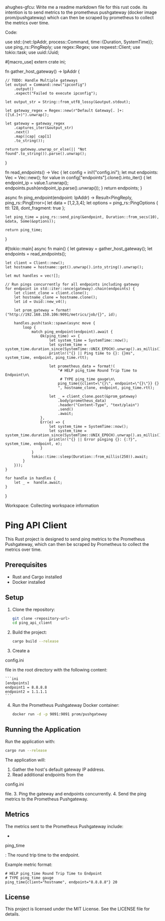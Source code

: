 ahughes-gfcu: Write me a readme markdown file for this rust code. its intention is to send metrics to the prometheus pushgateway (docker image prom/pushgateway) which can then be scraped by prometheus to collect the metrics over time.

Code:

use std::{net::IpAddr, process::Command, time::{Duration, SystemTime}};
use ping_rs::PingReply;
use regex::Regex;
use reqwest::Client;
use tokio::task;
use uuid::Uuid;


#[macro_use]
extern crate ini;

fn gather_host_gateway() -> IpAddr {

    // TODO: Handle Multiple gateways
    let output = Command::new("ipconfig")
        .output()
        .expect("Failed to execute ipconfig");
    
    let output_str = String::from_utf8_lossy(&output.stdout);
    
    let gateway_regex = Regex::new(r"Default Gateway[. ]+: ([\d.]+)").unwrap();
    
    let gateway = gateway_regex
        .captures_iter(&output_str)
        .next()
        .map(|cap| cap[1]
        .to_string());

    return gateway.unwrap_or_else(|| "Not found".to_string()).parse().unwrap();
}

fn read_endpoints() -> Vec<IpAddr> {
    let config = ini!("config.ini");
    let mut endpoints: Vec<IpAddr> = Vec::new();
    for value in config["endpoints"].clone().into_iter() {
        let endpoint_ip = value.1.unwrap();
        endpoints.push(endpoint_ip.parse().unwrap());
    }
    return endpoints;
}

async fn ping_endpoint(endpoint: IpAddr) -> Result<PingReply, ping_rs::PingError>{
    let data = [1,2,3,4];
    let options = ping_rs::PingOptions {
        ttl: 128,
        dont_fragment: true
    };

    let ping_time = ping_rs::send_ping(&endpoint, Duration::from_secs(10), &data, Some(&options));

    return ping_time;
}

#[tokio::main]
async fn main() {
    let gateway = gather_host_gateway();
    let endpoints = read_endpoints();

    let client = Client::new();
    let hostname = hostname::get().unwrap().into_string().unwrap();
    
    let mut handles = vec![];

    // Run pings concurrently for all endpoints including gateway
    for endpoint in std::iter::once(gateway).chain(endpoints) {
        let client_clone = client.clone();
        let hostname_clone = hostname.clone();
        let id = Uuid::new_v4();

        let prom_gateway = format!("http://192.168.150.106:9091/metrics/job/{}", id);

        handles.push(task::spawn(async move {
            loop {
                match ping_endpoint(endpoint).await {
                    Ok(ping_time) => {
                        let system_time = SystemTime::now();
                        let system_time = system_time.duration_since(SystemTime::UNIX_EPOCH).unwrap().as_millis();
                        println!("{} || Ping time to {}: {}ms", system_time, endpoint, ping_time.rtt);

                        let prometheus_data = format!(
                            "# HELP ping_time Round Trip Time to Endpoint\n\
                             # TYPE ping_time gauge\n\
                            ping_time{{client=\"{}\", endpoint=\"{}\"}} {}
                            ", hostname_clone, endpoint, ping_time.rtt);

                        let _ = client_clone.post(&prom_gateway)
                            .body(prometheus_data)
                            .header("Content-Type", "text/plain")
                            .send()
                            .await;
                    },
                    Err(e) => {
                        let system_time = SystemTime::now();
                        let system_time = system_time.duration_since(SystemTime::UNIX_EPOCH).unwrap().as_millis();
                        println!("{} || Error pinging {}: {:?}", system_time, endpoint, e);
                    }
                }
                tokio::time::sleep(Duration::from_millis(250)).await;
            }
        }));
    }

    for handle in handles {
        let _ =  handle.await;
    }
}


Workspace: Collecting workspace information

# Ping API Client

This Rust project is designed to send ping metrics to the Prometheus Pushgateway, which can then be scraped by Prometheus to collect the metrics over time.

## Prerequisites

- Rust and Cargo installed
- Docker installed

## Setup

1. Clone the repository:

    ```sh
    git clone <repository-url>
    cd ping_api_client
    ```

2. Build the project:

    ```sh
    cargo build --release
    ```

3. Create a 

config.ini

 file in the root directory with the following content:

    ```ini
    [endpoints]
    endpoint1 = 8.8.8.8
    endpoint2 = 1.1.1.1
    ```

4. Run the Prometheus Pushgateway Docker container:

    ```sh
    docker run -d -p 9091:9091 prom/pushgateway
    ```

## Running the Application

Run the application with:

```sh
cargo run --release
```

The application will:

1. Gather the host's default gateway IP address.
2. Read additional endpoints from the 

config.ini

 file.
3. Ping the gateway and endpoints concurrently.
4. Send the ping metrics to the Prometheus Pushgateway.

## Metrics

The metrics sent to the Prometheus Pushgateway include:

- 

ping_time

: The round trip time to the endpoint.

Example metric format:

```
# HELP ping_time Round Trip Time to Endpoint
# TYPE ping_time gauge
ping_time{client="hostname", endpoint="8.8.8.8"} 20
```

## License

This project is licensed under the MIT License. See the LICENSE file for details.